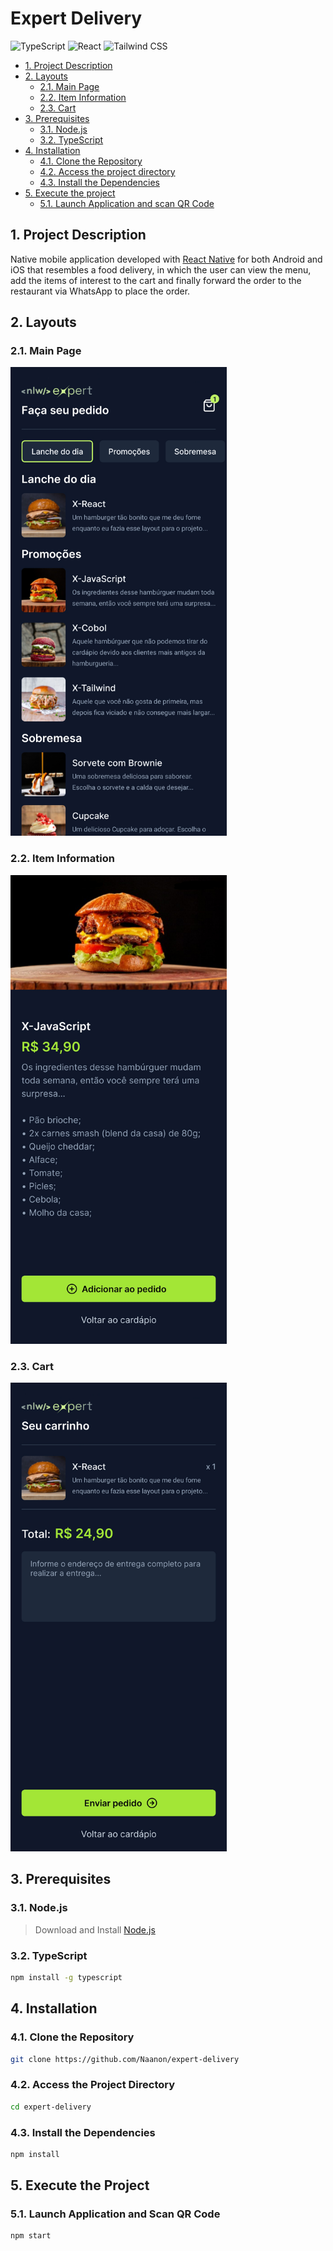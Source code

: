 # Expert Delivery
<img height="50" alt="TypeScript" src="https://cdn.jsdelivr.net/gh/devicons/devicon@latest/icons/typescript/typescript-original.svg" /> <img height="50" alt="React" src="https://cdn.jsdelivr.net/gh/devicons/devicon@latest/icons/react/react-original.svg"/> <img height="50" alt="Tailwind CSS" src="https://cdn.jsdelivr.net/gh/devicons/devicon@latest/icons/tailwindcss/tailwindcss-original.svg" />

  - [1. Project Description](#1-project-description)
  - [2. Layouts](#2-layouts)
    - [2.1. Main Page](#21-main-page)
    - [2.2. Item Information](#22-item-information)
    - [2.3. Cart](#23-cart)
  - [3. Prerequisites](#3-prerequisites)
    - [3.1. Node.js](#31-nodejs)
    - [3.2. TypeScript](#32-typescript)
  - [4. Installation](#4-installation)
    - [4.1. Clone the Repository](#41-clone-the-repository)
    - [4.2. Access the project directory](#42-access-the-project-directory)
    - [4.3. Install the Dependencies](#43-install-the-dependencies)
  - [5. Execute the project](#5-execute-the-project)
    - [5.1. Launch Application and scan QR Code](#51-launch-application-and-scan-qr-code)
  
## 1. Project Description
Native mobile application developed with [React Native](https://reactnative.dev/) for both Android and iOS that resembles a food delivery, in which the user can view the menu, add the items of interest to the cart and finally forward the order to the restaurant via WhatsApp to place the order.
## 2. Layouts

### 2.1. Main Page
<img height="750" alt="Main Page" src="images/1.jpg"/>

### 2.2. Item Information
<img height="750" alt="Item Information" src="images/2.jpg"/>

### 2.3. Cart
<img height="750" alt="Cart" src="images/3.jpg"/>

## 3. Prerequisites
### 3.1. Node.js
> Download and Install [Node.js](https://nodejs.org/)

### 3.2. TypeScript
   ```sh
   npm install -g typescript
   ```
   
## 4. Installation
### 4.1. Clone the Repository
   ```sh
   git clone https://github.com/Naanon/expert-delivery
   ```
### 4.2. Access the Project Directory  
   ```sh
   cd expert-delivery
   ```
### 4.3. Install the Dependencies
   ```sh
   npm install
   ```

## 5. Execute the Project
### 5.1. Launch Application and Scan QR Code
   ```sh
   npm start
   ```
